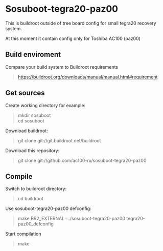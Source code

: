 # Sosuboot-tegra20-paz00
This is buildroot outside of tree board config for small tegra20 recovery system.

At this moment it contain config only for Toshiba AC100 (paz00)

## Build enviroment
Compare your build system to Buildroot requirements
> https://buildroot.org/downloads/manual/manual.html#requirement

## Get sources
Create working directory for example:
> mkdir sosuboot  
> cd sosuboot  

Download buildroot: 
> git clone git://git.buildroot.net/buildroot

Download this repository:
> git clone git://github.com/ac100-ru/sosuboot-tegra20-paz00

## Compile
Switch to buildroot directory:
> cd buildroot

Use sosuboot-tegra20-paz00 defconfig:
> make BR2_EXTERNAL=../sosuboot-tegra20-paz00 tegra20-paz00_defconfig

Start compilation
> make
